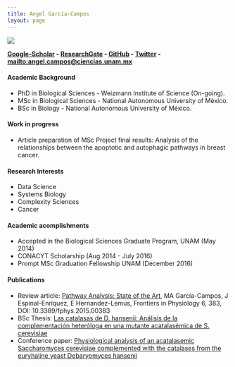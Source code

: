 ```yaml
---
title: Angel García-Campos
layout: page
---
```

![][image]

__[Google-Scholar][4] - [ResearchGate][1] - [GitHub][2] - [Twitter][3] - <mailto:angel.campos@ciencias.unam.mx>__

#### Academic Background
* PhD in Biological Sciences - Weizmann Institute of Science (On-going).
* MSc in Biological Sciences - National Autonomous University of México.
* BSc in Biology - National Autonomous University of México.

#### Work in progress
* Article preparation of MSc Project final results: Analysis of the relationships between the apoptotic and
autophagic pathways in breast cancer.

#### Research Interests
* Data Science
* Systems Biology
* Complexity Sciences
* Cancer

#### Academic acomplishments
* Accepted in the Biological Sciences Graduate Program, UNAM (May 2014)
* CONACYT Scholarship (Aug 2014 - July 2016)
* Prompt MSc Graduation Fellowship UNAM (December 2016)

#### Publications
* Review article: [Pathway Analysis: State of the Art][C], MA García-Campos, J Espinal-Enríquez, E Hernandez-Lemus, Frontiers in Physiology 6, 383, DOI: 10.3389/fphys.2015.00383
* BSc Thesis: [Las catalasas de D. hansenii: Análisis de la complementación
heteróloga en una mutante acatalasémica de S. cerevisiae][B]
* Conference paper: [Physiological analysis of an acatalasemic Saccharomyces
cerevisiae complemented with the catalases from the euryhaline yeast
Debaryomyces hansenii][A]

[image]:https://cloud.githubusercontent.com/assets/9357097/13789860/87fc19c6-eaab-11e5-839c-2d413fd3a5ea.jpg

[A]: https://www.researchgate.net/publication/278683392_Physiological_analysis_of_an_acatalasemic_Saccharomyces_cerevisiae_complemented_with_the_catalases_from_the_euryhaline_yeast_Debaryomyces_hanse
[B]: https://www.researchgate.net/publication/278683656_Las_catalasas_de_D._hansenii_Anlisis_de_la_complementacin_heterloga_en_una_mutante_acatalasmica_de_S._cerevisiae
[C]: http://dx.doi.org/10.3389/fphys.2015.00383
[1]: https://www.researchgate.net/profile/Angel_Garcia-Campos
[2]: https://github.com/AngelCampos
[3]: https://twitter.com/FangOokami
[4]: https://scholar.google.com.mx/citations?user=-J7nzzcAAAAJ
